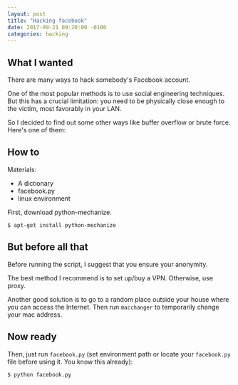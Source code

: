 ```yaml
---
layout: post
title: "Hacking facebook"
date: 2017-09-21 09:20:00 -0100
categories: hacking
---
```

## What I wanted
There are many ways to hack somebody's Facebook account. 

One of the most popular methods is to use social engineering techniques. But this has a crucial limitation: you need to be physically close enough to the victim, most favorably in your LAN.

So I decided to find out some other ways like buffer overflow or brute force. Here's one of them: 

## How to
Materials:
* A dictionary
* facebook.py
* linux environment

First, download python-mechanize. 
```
$ apt-get install python-mechanize
```

## But before all that
Before running the script, I suggest that you ensure your anonymity. 

The best method I recommend is to set up/buy a VPN. Otherwise, use proxy. 

Another good solution is to go to a random place outside your house where you can access the Internet. Then run `macchanger` to temporarily change your mac address.

## Now ready
Then, just run `facebook.py` (set environment path or locate your `facebook.py` file before using it. You know this already):
```
$ python facebook.py
```

